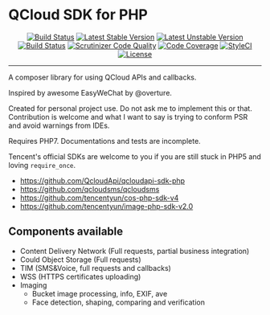 # QCloud SDK for PHP

<p align="center">
<a href="https://travis-ci.org/acgrid/qcloud"><img src="https://travis-ci.org/acgrid/QCloudSDK.svg?branch=master" alt="Build Status"></a>
<a href="https://packagist.org/packages/acgrid/qcloud"><img src="https://poser.pugx.org/acgrid/qcloud/v/stable.svg" alt="Latest Stable Version"></a>
<a href="https://packagist.org/packages/acgrid/qcloud"><img src="https://poser.pugx.org/acgrid/qcloud/v/unstable.svg" alt="Latest Unstable Version"></a>
<a href="https://scrutinizer-ci.com/g/acgrid/qcloud/build-status/master"><img src="https://scrutinizer-ci.com/g/acgrid/QCloudSDK/badges/build.png?b=master" alt="Build Status"></a>
<a href="https://scrutinizer-ci.com/g/acgrid/qcloud/?branch=master"><img src="https://scrutinizer-ci.com/g/acgrid/QCloudSDK/badges/quality-score.png?b=master" alt="Scrutinizer Code Quality"></a>
<a href="https://scrutinizer-ci.com/g/acgrid/qcloud/?branch=master"><img src="https://scrutinizer-ci.com/g/acgrid/QCloudSDK/badges/coverage.png?b=master" alt="Code Coverage"></a>
<a href="https://styleci.io/repos/91427152/"><img src="https://styleci.io/repos/91427152/shield?branch=master" alt="StyleCI"></a>
<a href="https://packagist.org/packages/acgrid/qcloud"><img src="https://poser.pugx.org/acgrid/qcloud/license" alt="License"></a>
</p>
<hr />
 A composer library for using QCloud APIs and callbacks.
 
 Inspired by awesome EasyWeChat by @overture.
 
 Created for personal project use. Do not ask me to implement this or that. Contribution is welcome and what I want to say is trying to conform PSR and avoid warnings from IDEs.

 Requires PHP7. Documentations and tests are incomplete.
  
 Tencent's official SDKs are welcome to you if you are still stuck in PHP5 and loving `require_once`.
 
 * https://github.com/QcloudApi/qcloudapi-sdk-php
 * https://github.com/qcloudsms/qcloudsms
 * https://github.com/tencentyun/cos-php-sdk-v4
 * https://github.com/tencentyun/image-php-sdk-v2.0
 
 ## Components available
 * Content Delivery Network (Full requests, partial business integration)
 * Could Object Storage (Full requests)
 * TIM (SMS&Voice, full requests and callbacks)
 * WSS (HTTPS certificates uploading)
 * Imaging
   * Bucket image processing, info, EXIF, ave
   * Face detection, shaping, comparing and verification
